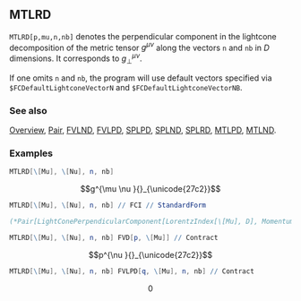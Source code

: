 ```mathematica
 
```

## MTLRD

`MTLRD[p,mu,n,nb]` denotes the perpendicular component in the lightcone decomposition of the metric tensor $g^{\mu \nu}$  along the vectors `n` and `nb` in $D$ dimensions. It corresponds to $g^{\mu \nu}_{\perp}$.

If one omits `n` and `nb`, the program will use default vectors specified via `$FCDefaultLightconeVectorN` and `$FCDefaultLightconeVectorNB`.

### See also

[Overview](Extra/FeynCalc.md), [Pair](Pair.md), [FVLND](FVLND.md), [FVLPD](FVLPD.md), [SPLPD](SPLPD.md), [SPLND](SPLND.md), [SPLRD](SPLRD.md), [MTLPD](MTLPD.md), [MTLND](MTLND.md).

### Examples

```mathematica
MTLRD[\[Mu], \[Nu], n, nb]
```

$$g^{\mu \nu }{}_{\unicode{27c2}}$$

```mathematica
MTLRD[\[Mu], \[Nu], n, nb] // FCI // StandardForm

(*Pair[LightConePerpendicularComponent[LorentzIndex[\[Mu], D], Momentum[n, D], Momentum[nb, D]], LightConePerpendicularComponent[LorentzIndex[\[Nu], D], Momentum[n, D], Momentum[nb, D]]]*)
```

```mathematica
MTLRD[\[Mu], \[Nu], n, nb] FVD[p, \[Mu]] // Contract
```

$$p^{\nu }{}_{\unicode{27c2}}$$

```mathematica
MTLRD[\[Mu], \[Nu], n, nb] FVLPD[q, \[Mu], n, nb] // Contract
```

$$0$$